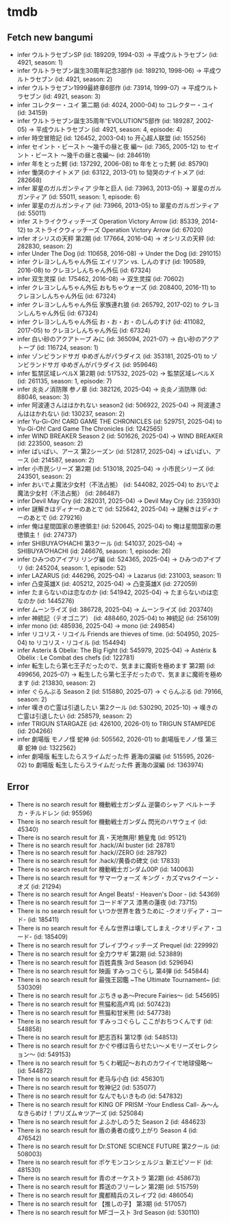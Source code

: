 # tmdb
## Fetch new bangumi
- infer ウルトラセブンSP (id: 189209, 1994-03) -> 平成ウルトラセブン (id: 4921, season: 1)
- infer ウルトラセブン誕生30周年記念3部作 (id: 189210, 1998-06) -> 平成ウルトラセブン (id: 4921, season: 2)
- infer ウルトラセブン1999最終章6部作 (id: 73914, 1999-07) -> 平成ウルトラセブン (id: 4921, season: 3)
- infer コレクター・ユイ 第二期 (id: 4024, 2000-04) to コレクター・ユイ (id: 34159)
- infer ウルトラセブン誕生35周年“EVOLUTION”5部作 (id: 189287, 2002-05) -> 平成ウルトラセブン (id: 4921, season: 4, episode: 4)
- infer 時空冒險記 (id: 126452, 2003-04) to 开心超人联盟 (id: 155256)
- infer セイント・ビースト ～幾千の昼と夜 編～ (id: 7365, 2005-12) to セイント・ビースト ～幾千の昼と夜編～ (id: 284619)
- infer 年をとった鰐 (id: 137292, 2006-08) to 年をとった鰐 (id: 85790)
- infer 慟哭のナイトメア (id: 63122, 2013-01) to 恸哭のナイトメア (id: 282668)
- infer 翠星のガルガンティア 少年と巨人 (id: 73963, 2013-05) -> 翠星のガルガンティア (id: 55011, season: 1, episode: 6)
- infer 翠星のガルガンティア (id: 73966, 2013-05) to 翠星のガルガンティア (id: 55011)
- infer ストライクウィッチーズ Operation Victory Arrow (id: 85339, 2014-12) to ストライクウィッチーズ Operation Victory Arrow (id: 67020)
- infer オシリスの天秤 第2期 (id: 177664, 2016-04) -> オシリスの天秤 (id: 282830, season: 2)
- infer Under The Dog (id: 110658, 2016-08) -> Under the Dog (id: 291015)
- infer クレヨンしんちゃん外伝 エイリアン vs. しんのすけ (id: 190589, 2016-08) to クレヨンしんちゃん外伝 (id: 67324)
- infer 双生灵探 (id: 175462, 2016-08) -> 双生灵探 (id: 70602)
- infer クレヨンしんちゃん外伝 おもちゃウォーズ (id: 208400, 2016-11) to クレヨンしんちゃん外伝 (id: 67324)
- infer クレヨンしんちゃん外伝 家族連れ狼 (id: 265792, 2017-02) to クレヨンしんちゃん外伝 (id: 67324)
- infer クレヨンしんちゃん外伝 お・お・お・のしんのすけ (id: 411082, 2017-05) to クレヨンしんちゃん外伝 (id: 67324)
- infer 白い砂のアクアトープ みに (id: 365094, 2021-07) -> 白い砂のアクアトープ (id: 116724, season: 1)
- infer ゾンビランドサガ ゆめぎんがパラダイス (id: 353181, 2025-01) to ゾンビランドサガ ゆめぎんがパラダイス (id: 959646)
- infer 監禁区域レベルX 第2期 (id: 517532, 2025-02) -> 監禁区域レベルＸ (id: 261135, season: 1, episode: 7)
- infer 炎炎ノ消防隊 参ノ章 (id: 382126, 2025-04) -> 炎炎ノ消防隊 (id: 88046, season: 3)
- infer 阿波連さんははかれない season2 (id: 506922, 2025-04) -> 阿波連さんははかれない (id: 130237, season: 2)
- infer Yu-Gi-Oh! CARD GAME THE CHRONICLES (id: 529751, 2025-04) to Yu-Gi-Oh! Card Game The Chronicles (id: 1242565)
- infer WIND BREAKER Season 2 (id: 501626, 2025-04) -> WIND BREAKER (id: 223500, season: 2)
- infer ばいばい、アース 第2シーズン (id: 512817, 2025-04) -> ばいばい、アース (id: 214587, season: 2)
- infer 小市民シリーズ 第2期 (id: 513018, 2025-04) -> 小市民シリーズ (id: 243501, season: 2)
- infer おいでよ魔法少女村（不法占拠） (id: 544082, 2025-04) to おいでよ魔法少女村（不法占拠） (id: 286487)
- infer Devil May Cry (id: 282031, 2025-04) -> Devil May Cry (id: 235930)
- infer 謎解きはディナーのあとで (id: 525642, 2025-04) -> 謎解きはディナーのあとで (id: 279216)
- infer 俺は星間国家の悪徳領主! (id: 520645, 2025-04) to 俺は星間国家の悪徳領主！ (id: 274737)
- infer SHIBUYA♡HACHI 第3クール (id: 541037, 2025-04) -> SHIBUYA♡HACHI (id: 246676, season: 1, episode: 26)
- infer ひみつのアイプリ リング編 (id: 524365, 2025-04) -> ひみつのアイプリ (id: 245204, season: 1, episode: 52)
- infer LAZARUS (id: 446296, 2025-04) -> Lazarus (id: 231003, season: 1)
- infer 凸变英雄X (id: 405212, 2025-04) -> 凸变英雄X (id: 272059)
- infer たまらないのは恋なのか (id: 541942, 2025-04) -> たまらないのは恋なのか (id: 1445276)
- infer ムーンライズ (id: 386728, 2025-04) -> ムーンライズ (id: 203740)
- infer 神統記（テオゴニア） (id: 488460, 2025-04) to 神統記 (id: 256109)
- infer mono (id: 485936, 2025-04) -> mono (id: 249854)
- infer リコリス・リコイル Friends are thieves of time. (id: 504950, 2025-04) to リコリス・リコイル (id: 154494)
- infer Asterix & Obelix: The Big Fight (id: 545979, 2025-04) -> Astérix & Obélix : Le Combat des chefs (id: 122781)
- infer 転生したら第七王子だったので、気ままに魔術を極めます 第2期 (id: 499656, 2025-07) -> 転生したら第七王子だったので、気ままに魔術を極めます (id: 213830, season: 2)
- infer ぐらんぶる Season 2 (id: 515880, 2025-07) -> ぐらんぶる (id: 79166, season: 2)
- infer 嘆きの亡霊は引退したい 第2クール (id: 530290, 2025-10) -> 嘆きの亡霊は引退したい (id: 258579, season: 2)
- infer TRIGUN STARGAZE (id: 426100, 2026-01) to TRIGUN STAMPEDE (id: 204266)
- infer 劇場版 モノノ怪 蛇神 (id: 505562, 2026-01) to 劇場版モノノ怪 第三章 蛇神 (id: 1322562)
- infer 劇場版 転生したらスライムだった件 蒼海の涙編 (id: 515595, 2026-02) to 劇場版 転生したらスライムだった件 蒼海の涙編 (id: 1363974)
## Error
- There is no search result for 機動戦士ガンダム 逆襲のシャア ベルトーチカ・チルドレン (id: 95596)
- There is no search result for 機動戦士ガンダム 閃光のハサウェイ (id: 45340)
- There is no search result for 真・天地無用! 魎皇鬼 (id: 95121)
- There is no search result for .hack//AI buster (id: 28781)
- There is no search result for .hack//ZERO (id: 28792)
- There is no search result for .hack//黄昏の碑文 (id: 17833)
- There is no search result for 機動戦士ガンダム00P (id: 140063)
- There is no search result for サマーウォーズ キング・カズマvsクイーン・オズ (id: 21294)
- There is no search result for Angel Beats! - Heaven's Door - (id: 54369)
- There is no search result for コードギアス 漆黒の蓮夜 (id: 73715)
- There is no search result for いつか世界を救うために -クオリディア・コード- (id: 185411)
- There is no search result for そんな世界は壊してしまえ ‐クオリディア・コード- (id: 185409)
- There is no search result for ブレイブウィッチーズ Prequel (id: 229992)
- There is no search result for 全力ウサギ 第2期 (id: 523889)
- There is no search result for 百姓貴族 3rd Season (id: 529694)
- There is no search result for 映画 すみっコぐらし 第4弾 (id: 545844)
- There is no search result for 最強王図鑑 ~The Ultimate Tournament~ (id: 530309)
- There is no search result for ぷちきゅあ～Precure Fairies～ (id: 545695)
- There is no search result for 熊猫和高卢鸡 (id: 507423)
- There is no search result for 熊猫和甘米熊 (id: 547738)
- There is no search result for すみっコぐらし ここがおちつくんです (id: 548858)
- There is no search result for 肥志百科 第12季 (id: 548513)
- There is no search result for かぐや様は告らせたい〜メモリーズセレクション〜 (id: 549153)
- There is no search result for ちくわ戦記～おれのカワイイで地球侵略～ (id: 544872)
- There is no search result for 老马与小白 (id: 456301)
- There is no search result for 牧神记2 (id: 535077)
- There is no search result for なんでもいきもの (id: 547832)
- There is no search result for KING OF PRISM -Your Endless Call- み～んなきらめけ！プリズム☆ツアーズ (id: 525084)
- There is no search result for よふかしのうた Season 2 (id: 484623)
- There is no search result for 盾の勇者の成り上がり Season 4 (id: 476542)
- There is no search result for Dr.STONE SCIENCE FUTURE 第2クール (id: 508003)
- There is no search result for ポケモンコンシェルジュ 新エピソード (id: 481530)
- There is no search result for 青のオーケストラ 第2期 (id: 458673)
- There is no search result for 葬送のフリーレン 第2期 (id: 515759)
- There is no search result for 魔都精兵のスレイブ2 (id: 486054)
- There is no search result for 【推しの子】 第3期 (id: 517057)
- There is no search result for MFゴースト 3rd Season (id: 530110)
